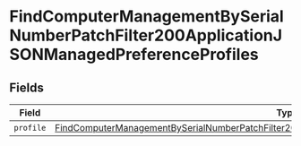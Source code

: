 # FindComputerManagementBySerialNumberPatchFilter200ApplicationJSONManagedPreferenceProfiles


## Fields

| Field                                                                                                                                                                                                                             | Type                                                                                                                                                                                                                              | Required                                                                                                                                                                                                                          | Description                                                                                                                                                                                                                       |
| --------------------------------------------------------------------------------------------------------------------------------------------------------------------------------------------------------------------------------- | --------------------------------------------------------------------------------------------------------------------------------------------------------------------------------------------------------------------------------- | --------------------------------------------------------------------------------------------------------------------------------------------------------------------------------------------------------------------------------- | --------------------------------------------------------------------------------------------------------------------------------------------------------------------------------------------------------------------------------- |
| `profile`                                                                                                                                                                                                                         | [FindComputerManagementBySerialNumberPatchFilter200ApplicationJSONManagedPreferenceProfilesProfile](../../models/operations/findcomputermanagementbyserialnumberpatchfilter200applicationjsonmanagedpreferenceprofilesprofile.md) | :heavy_minus_sign:                                                                                                                                                                                                                | N/A                                                                                                                                                                                                                               |